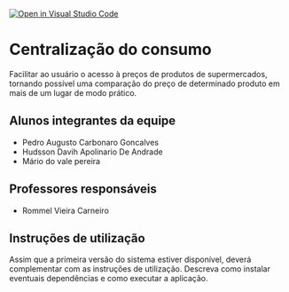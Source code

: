 [![Open in Visual Studio Code](https://classroom.github.com/assets/open-in-vscode-f059dc9a6f8d3a56e377f745f24479a46679e63a5d9fe6f495e02850cd0d8118.svg)](https://classroom.github.com/online_ide?assignment_repo_id=452721&assignment_repo_type=GroupAssignmentRepo)

# Centralização do consumo

Facilitar ao usuário o acesso à preços de produtos de supermercados, tornando possível uma comparação do preço de determinado produto em mais de um lugar de modo prático.

## Alunos integrantes da equipe

* Pedro Augusto Carbonaro Goncalves
* Hudsson Davih Apolinario De Andrade
* Mário do vale pereira

## Professores responsáveis

* Rommel Vieira Carneiro

## Instruções de utilização

Assim que a primeira versão do sistema estiver disponível, deverá complementar com as instruções de utilização. Descreva como instalar eventuais dependências e como executar a aplicação.

